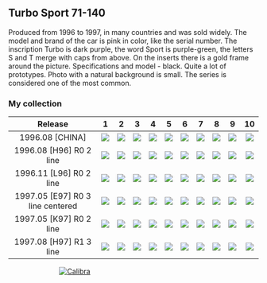 ## Turbo Sport 71-140

Produced from 1996 to 1997, in many countries and was sold widely. The model and brand of the car is pink in color, like
the serial number. The inscription Turbo is dark purple, the word Sport is purple-green, the letters S and T merge with
caps from above. On the inserts there is a gold frame around the picture. Specifications and model - black. Quite a lot
of prototypes. Photo with a natural background is small. The series is considered one of the most common.

### My collection

|             Release              |                                                                    1                                                                     |                                                                    2                                                                     |                                                                    3                                                                     |                                                             4                                                              |                                                                    5                                                                     |                                                             6                                                              |                                                                    7                                                                     |                                                                    8                                                                     |                                                                    9                                                                     |                                                                     10                                                                     |
|:--------------------------------:|:----------------------------------------------------------------------------------------------------------------------------------------:|:----------------------------------------------------------------------------------------------------------------------------------------:|:----------------------------------------------------------------------------------------------------------------------------------------:|:--------------------------------------------------------------------------------------------------------------------------:|:----------------------------------------------------------------------------------------------------------------------------------------:|:--------------------------------------------------------------------------------------------------------------------------:|:----------------------------------------------------------------------------------------------------------------------------------------:|:----------------------------------------------------------------------------------------------------------------------------------------:|:----------------------------------------------------------------------------------------------------------------------------------------:|:------------------------------------------------------------------------------------------------------------------------------------------:|
|         1996.08 [CHINA]          |                  [<img src='thumbnails/outer/1996_08{CHINA}[10]/1.5.png'>](thumbnails/outer/1996_08{CHINA}[10]/1.5.png)                  |                  [<img src='thumbnails/outer/1996_08{CHINA}[10]/2.5.png'>](thumbnails/outer/1996_08{CHINA}[10]/2.5.png)                  |                  [<img src='thumbnails/outer/1996_08{CHINA}[10]/3.5.png'>](thumbnails/outer/1996_08{CHINA}[10]/3.5.png)                  |           [<img src='thumbnails/outer/1996_08{CHINA}[10]/4.5.png'>](thumbnails/outer/1996_08{CHINA}[10]/4.5.png)           |                  [<img src='thumbnails/outer/1996_08{CHINA}[10]/5.5.png'>](thumbnails/outer/1996_08{CHINA}[10]/5.5.png)                  |           [<img src='thumbnails/outer/1996_08{CHINA}[10]/6.5.png'>](thumbnails/outer/1996_08{CHINA}[10]/6.5.png)           |                  [<img src='thumbnails/outer/1996_08{CHINA}[10]/7.5.png'>](thumbnails/outer/1996_08{CHINA}[10]/7.5.png)                  |                  [<img src='thumbnails/outer/1996_08{CHINA}[10]/8.5.png'>](thumbnails/outer/1996_08{CHINA}[10]/8.5.png)                  |                  [<img src='thumbnails/outer/1996_08{CHINA}[10]/9.5.png'>](thumbnails/outer/1996_08{CHINA}[10]/9.5.png)                  |                  [<img src='thumbnails/outer/1996_08{CHINA}[10]/10.4.png'>](thumbnails/outer/1996_08{CHINA}[10]/10.4.png)                  |
|     1996.08 [H96] R0 2 line      |          [<img src='thumbnails/outer/1996_08{H_96}[10]R0_2_line/1.5.png'>](thumbnails/outer/1996_08{H_96}[10]R0_2_line/1.5.png)          |          [<img src='thumbnails/outer/1996_08{H_96}[10]R0_2_line/2.5.png'>](thumbnails/outer/1996_08{H_96}[10]R0_2_line/2.5.png)          |          [<img src='thumbnails/outer/1996_08{H_96}[10]R0_2_line/3.5.png'>](thumbnails/outer/1996_08{H_96}[10]R0_2_line/3.5.png)          |   [<img src='thumbnails/outer/1996_08{H_96}[10]R0_2_line/4.5.png'>](thumbnails/outer/1996_08{H_96}[10]R0_2_line/4.5.png)   |          [<img src='thumbnails/outer/1996_08{H_96}[10]R0_2_line/5.5.png'>](thumbnails/outer/1996_08{H_96}[10]R0_2_line/5.5.png)          |   [<img src='thumbnails/outer/1996_08{H_96}[10]R0_2_line/6.5.png'>](thumbnails/outer/1996_08{H_96}[10]R0_2_line/6.5.png)   |          [<img src='thumbnails/outer/1996_08{H_96}[10]R0_2_line/7.5.png'>](thumbnails/outer/1996_08{H_96}[10]R0_2_line/7.5.png)          |          [<img src='thumbnails/outer/1996_08{H_96}[10]R0_2_line/8.5.png'>](thumbnails/outer/1996_08{H_96}[10]R0_2_line/8.5.png)          |          [<img src='thumbnails/outer/1996_08{H_96}[10]R0_2_line/9.5.png'>](thumbnails/outer/1996_08{H_96}[10]R0_2_line/9.5.png)          |          [<img src='thumbnails/outer/1996_08{H_96}[10]R0_2_line/10.5.png'>](thumbnails/outer/1996_08{H_96}[10]R0_2_line/10.5.png)          |
|     1996.11 [L96] R0 2 line      |          [<img src='thumbnails/outer/1996_11{L_96}[10]R0_2_line/1.5.png'>](thumbnails/outer/1996_11{L_96}[10]R0_2_line/1.5.png)          |          [<img src='thumbnails/outer/1996_11{L_96}[10]R0_2_line/2.5.png'>](thumbnails/outer/1996_11{L_96}[10]R0_2_line/2.5.png)          |          [<img src='thumbnails/outer/1996_11{L_96}[10]R0_2_line/3.5.png'>](thumbnails/outer/1996_11{L_96}[10]R0_2_line/3.5.png)          |   [<img src='thumbnails/outer/1996_11{L_96}[10]R0_2_line/4.5.png'>](thumbnails/outer/1996_11{L_96}[10]R0_2_line/4.5.png)   |          [<img src='thumbnails/outer/1996_11{L_96}[10]R0_2_line/5.5.png'>](thumbnails/outer/1996_11{L_96}[10]R0_2_line/5.5.png)          |   [<img src='thumbnails/outer/1996_11{L_96}[10]R0_2_line/6.5.png'>](thumbnails/outer/1996_11{L_96}[10]R0_2_line/6.5.png)   |          [<img src='thumbnails/outer/1996_11{L_96}[10]R0_2_line/7.5.png'>](thumbnails/outer/1996_11{L_96}[10]R0_2_line/7.5.png)          |          [<img src='thumbnails/outer/1996_11{L_96}[10]R0_2_line/8.5.png'>](thumbnails/outer/1996_11{L_96}[10]R0_2_line/8.5.png)          |          [<img src='thumbnails/outer/1996_11{L_96}[10]R0_2_line/9.5.png'>](thumbnails/outer/1996_11{L_96}[10]R0_2_line/9.5.png)          |          [<img src='thumbnails/outer/1996_11{L_96}[10]R0_2_line/10.5.png'>](thumbnails/outer/1996_11{L_96}[10]R0_2_line/10.5.png)          |
| 1997.05 [E97] R0 3 line centered | [<img src='thumbnails/outer/1997_05{E_97}[10]R0_3_line_centered/1.5.png'>](thumbnails/outer/1997_05{E_97}[10]R0_3_line_centered/1.5.png) | [<img src='thumbnails/outer/1997_05{E_97}[10]R0_3_line_centered/2.5.png'>](thumbnails/outer/1997_05{E_97}[10]R0_3_line_centered/2.5.png) | [<img src='thumbnails/outer/1997_05{E_97}[10]R0_3_line_centered/3.5.png'>](thumbnails/outer/1997_05{E_97}[10]R0_3_line_centered/3.5.png) | [<img src='/collection/gum_wrappers/kent/turbo//missed_outer.png'>](/collection/gum_wrappers/kent/turbo//missed_outer.png) | [<img src='thumbnails/outer/1997_05{E_97}[10]R0_3_line_centered/5.5.png'>](thumbnails/outer/1997_05{E_97}[10]R0_3_line_centered/5.5.png) | [<img src='/collection/gum_wrappers/kent/turbo//missed_outer.png'>](/collection/gum_wrappers/kent/turbo//missed_outer.png) | [<img src='thumbnails/outer/1997_05{E_97}[10]R0_3_line_centered/7.5.png'>](thumbnails/outer/1997_05{E_97}[10]R0_3_line_centered/7.5.png) | [<img src='thumbnails/outer/1997_05{E_97}[10]R0_3_line_centered/8.5.png'>](thumbnails/outer/1997_05{E_97}[10]R0_3_line_centered/8.5.png) | [<img src='thumbnails/outer/1997_05{E_97}[10]R0_3_line_centered/9.5.png'>](thumbnails/outer/1997_05{E_97}[10]R0_3_line_centered/9.5.png) | [<img src='thumbnails/outer/1997_05{E_97}[10]R0_3_line_centered/10.5.png'>](thumbnails/outer/1997_05{E_97}[10]R0_3_line_centered/10.5.png) |
|     1997.05 [K97] R0 2 line      |         [<img src='thumbnails/outer/1997_05{_K_97}[10]R0_2_line/1.5.png'>](thumbnails/outer/1997_05{_K_97}[10]R0_2_line/1.5.png)         |         [<img src='thumbnails/outer/1997_05{_K_97}[10]R0_2_line/2.5.png'>](thumbnails/outer/1997_05{_K_97}[10]R0_2_line/2.5.png)         |        [<img src='/collection/gum_wrappers/kent/turbo//missed_outer.png'>](/collection/gum_wrappers/kent/turbo//missed_outer.png)        |  [<img src='thumbnails/outer/1997_05{_K_97}[10]R0_2_line/4.5.png'>](thumbnails/outer/1997_05{_K_97}[10]R0_2_line/4.5.png)  |        [<img src='/collection/gum_wrappers/kent/turbo//missed_outer.png'>](/collection/gum_wrappers/kent/turbo//missed_outer.png)        |  [<img src='thumbnails/outer/1997_05{_K_97}[10]R0_2_line/6.5.png'>](thumbnails/outer/1997_05{_K_97}[10]R0_2_line/6.5.png)  |         [<img src='thumbnails/outer/1997_05{_K_97}[10]R0_2_line/7.5.png'>](thumbnails/outer/1997_05{_K_97}[10]R0_2_line/7.5.png)         |         [<img src='thumbnails/outer/1997_05{_K_97}[10]R0_2_line/8.5.png'>](thumbnails/outer/1997_05{_K_97}[10]R0_2_line/8.5.png)         |         [<img src='thumbnails/outer/1997_05{_K_97}[10]R0_2_line/9.5.png'>](thumbnails/outer/1997_05{_K_97}[10]R0_2_line/9.5.png)         |         [<img src='thumbnails/outer/1997_05{_K_97}[10]R0_2_line/10.5.png'>](thumbnails/outer/1997_05{_K_97}[10]R0_2_line/10.5.png)         |
|     1997.08 [H97] R1 3 line      |          [<img src='thumbnails/outer/1997_08{H_97}[10]R1_3_line/1.5.png'>](thumbnails/outer/1997_08{H_97}[10]R1_3_line/1.5.png)          |          [<img src='thumbnails/outer/1997_08{H_97}[10]R1_3_line/2.5.png'>](thumbnails/outer/1997_08{H_97}[10]R1_3_line/2.5.png)          |          [<img src='thumbnails/outer/1997_08{H_97}[10]R1_3_line/3.5.png'>](thumbnails/outer/1997_08{H_97}[10]R1_3_line/3.5.png)          |   [<img src='thumbnails/outer/1997_08{H_97}[10]R1_3_line/4.5.png'>](thumbnails/outer/1997_08{H_97}[10]R1_3_line/4.5.png)   |          [<img src='thumbnails/outer/1997_08{H_97}[10]R1_3_line/5.2.png'>](thumbnails/outer/1997_08{H_97}[10]R1_3_line/5.2.png)          |   [<img src='thumbnails/outer/1997_08{H_97}[10]R1_3_line/6.5.png'>](thumbnails/outer/1997_08{H_97}[10]R1_3_line/6.5.png)   |          [<img src='thumbnails/outer/1997_08{H_97}[10]R1_3_line/7.5.png'>](thumbnails/outer/1997_08{H_97}[10]R1_3_line/7.5.png)          |          [<img src='thumbnails/outer/1997_08{H_97}[10]R1_3_line/8.5.png'>](thumbnails/outer/1997_08{H_97}[10]R1_3_line/8.5.png)          |          [<img src='thumbnails/outer/1997_08{H_97}[10]R1_3_line/9.5.png'>](thumbnails/outer/1997_08{H_97}[10]R1_3_line/9.5.png)          |          [<img src='thumbnails/outer/1997_08{H_97}[10]R1_3_line/10.5.png'>](thumbnails/outer/1997_08{H_97}[10]R1_3_line/10.5.png)          |

<span style="display: inline-block;">
	<a href='thumbnails/inner/71.5.png' title=''><img src='thumbnails/inner/71.5.png' alt=''></a>
</span>
<span style="display: inline-block;">
	<a href='thumbnails/inner/72.5.png' title=''><img src='thumbnails/inner/72.5.png' alt=''></a>
</span>
<span style="display: inline-block;">
	<a href='thumbnails/inner/73.5.png' title=''><img src='thumbnails/inner/73.5.png' alt=''></a>
</span>
<span style="display: inline-block;">
	<a href='thumbnails/inner/74.4.png' title=''><img src='thumbnails/inner/74.4.png' alt=''></a>
</span>
<span style="display: inline-block;">
	<a href='thumbnails/inner/75.5.png' title=''><img src='thumbnails/inner/75.5.png' alt=''></a>
</span>
<span style="display: inline-block;">
	<a href='thumbnails/inner/76.5.png' title=''><img src='thumbnails/inner/76.5.png' alt=''></a>
</span>
<span style="display: inline-block;">
	<a href='thumbnails/inner/77.5.png' title=''><img src='thumbnails/inner/77.5.png' alt=''></a>
</span>
<span style="display: inline-block;">
	<a href='thumbnails/inner/78.5.png' title=''><img src='thumbnails/inner/78.5.png' alt=''></a>
</span>
<span style="display: inline-block;">
	<a href='thumbnails/inner/79.5.png' title=''><img src='thumbnails/inner/79.5.png' alt=''></a>
</span>
<span style="display: inline-block;">
	<a href='thumbnails/inner/80.5.png' title=''><img src='thumbnails/inner/80.5.png' alt=''></a>
</span>
<span style="display: inline-block;">
	<a href='thumbnails/inner/81.5.png' title=''><img src='thumbnails/inner/81.5.png' alt=''></a>
</span>
<span style="display: inline-block;">
	<a href='thumbnails/inner/82.5.png' title=''><img src='thumbnails/inner/82.5.png' alt=''></a>
</span>
<span style="display: inline-block;">
	<a href='thumbnails/inner/83.5.png' title=''><img src='thumbnails/inner/83.5.png' alt=''></a>
</span>
<span style="display: inline-block;">
	<a href='thumbnails/inner/84.4.png' title=''><img src='thumbnails/inner/84.4.png' alt=''></a>
</span>
<span style="display: inline-block;">
	<a href='thumbnails/inner/85.5.png' title=''><img src='thumbnails/inner/85.5.png' alt=''></a>
</span>
<span style="display: inline-block;">
	<a href='thumbnails/inner/86.5.png' title=''><img src='thumbnails/inner/86.5.png' alt=''></a>
</span>
<span style="display: inline-block;">
	<a href='thumbnails/inner/87.5.png' title=''><img src='thumbnails/inner/87.5.png' alt=''></a>
</span>
<span style="display: inline-block;">
	<a href='thumbnails/inner/88.5.png' title=''><img src='thumbnails/inner/88.5.png' alt=''></a>
</span>
<span style="display: inline-block;">
	<a href='thumbnails/inner/89.5.png' title=''><img src='thumbnails/inner/89.5.png' alt=''></a>
</span>
<span style="display: inline-block;">
	<a href='thumbnails/inner/90.5.png' title=''><img src='thumbnails/inner/90.5.png' alt=''></a>
</span>
<span style="display: inline-block;">
	<a href='thumbnails/inner/91.5.png' title=''><img src='thumbnails/inner/91.5.png' alt=''></a>
</span>
<span style="display: inline-block;">
	<a href='thumbnails/inner/92.4.png' title=''><img src='thumbnails/inner/92.4.png' alt=''></a>
</span>
<span style="display: inline-block;">
	<a href='thumbnails/inner/93.5.png' title=''><img src='thumbnails/inner/93.5.png' alt=''></a>
</span>
<span style="display: inline-block;">
	<a href='thumbnails/inner/94.5.png' title=''><img src='thumbnails/inner/94.5.png' alt=''></a>
</span>
<span style="display: inline-block;">
	<a href='thumbnails/inner/95.4.png' title=''><img src='thumbnails/inner/95.4.png' alt=''></a>
</span>
<span style="display: inline-block;">
	<a href='thumbnails/inner/96.5.png' title=''><img src='thumbnails/inner/96.5.png' alt=''></a>
	<a href='thumbnails/inner/96.calibra.4.png' title='Calibra'><img src='thumbnails/inner/96.calibra.4.png' alt='Calibra'></a>
</span>
<span style="display: inline-block;">
	<a href='thumbnails/inner/97.5.png' title=''><img src='thumbnails/inner/97.5.png' alt=''></a>
</span>
<span style="display: inline-block;">
	<a href='thumbnails/inner/98.5.png' title=''><img src='thumbnails/inner/98.5.png' alt=''></a>
</span>
<span style="display: inline-block;">
	<a href='thumbnails/inner/99.5.png' title=''><img src='thumbnails/inner/99.5.png' alt=''></a>
</span>
<span style="display: inline-block;">
	<a href='thumbnails/inner/100.4.png' title=''><img src='thumbnails/inner/100.4.png' alt=''></a>
</span>
<span style="display: inline-block;">
	<a href='thumbnails/inner/101.5.png' title=''><img src='thumbnails/inner/101.5.png' alt=''></a>
</span>
<span style="display: inline-block;">
	<a href='thumbnails/inner/102.5.png' title=''><img src='thumbnails/inner/102.5.png' alt=''></a>
</span>
<span style="display: inline-block;">
	<a href='thumbnails/inner/103.5.png' title=''><img src='thumbnails/inner/103.5.png' alt=''></a>
</span>
<span style="display: inline-block;">
	<a href='thumbnails/inner/104.4.png' title=''><img src='thumbnails/inner/104.4.png' alt=''></a>
</span>
<span style="display: inline-block;">
	<a href='thumbnails/inner/105.4.png' title=''><img src='thumbnails/inner/105.4.png' alt=''></a>
</span>
<span style="display: inline-block;">
	<a href='thumbnails/inner/106.5.png' title=''><img src='thumbnails/inner/106.5.png' alt=''></a>
</span>
<span style="display: inline-block;">
	<a href='thumbnails/inner/107.5.png' title=''><img src='thumbnails/inner/107.5.png' alt=''></a>
</span>
<span style="display: inline-block;">
	<a href='thumbnails/inner/108.5.png' title=''><img src='thumbnails/inner/108.5.png' alt=''></a>
</span>
<span style="display: inline-block;">
	<a href='thumbnails/inner/109.4.png' title=''><img src='thumbnails/inner/109.4.png' alt=''></a>
</span>
<span style="display: inline-block;">
	<a href='thumbnails/inner/110.4.png' title=''><img src='thumbnails/inner/110.4.png' alt=''></a>
</span>
<span style="display: inline-block;">
	<a href='thumbnails/inner/111.5.png' title=''><img src='thumbnails/inner/111.5.png' alt=''></a>
</span>
<span style="display: inline-block;">
	<a href='thumbnails/inner/112.5.png' title=''><img src='thumbnails/inner/112.5.png' alt=''></a>
</span>
<span style="display: inline-block;">
	<a href='thumbnails/inner/113.5.png' title=''><img src='thumbnails/inner/113.5.png' alt=''></a>
</span>
<span style="display: inline-block;">
	<a href='thumbnails/inner/114.5.png' title=''><img src='thumbnails/inner/114.5.png' alt=''></a>
</span>
<span style="display: inline-block;">
	<a href='thumbnails/inner/115.5.png' title=''><img src='thumbnails/inner/115.5.png' alt=''></a>
</span>
<span style="display: inline-block;">
	<a href='thumbnails/inner/116.5.png' title=''><img src='thumbnails/inner/116.5.png' alt=''></a>
</span>
<span style="display: inline-block;">
	<a href='thumbnails/inner/117.4.png' title=''><img src='thumbnails/inner/117.4.png' alt=''></a>
</span>
<span style="display: inline-block;">
	<a href='thumbnails/inner/118.5.png' title=''><img src='thumbnails/inner/118.5.png' alt=''></a>
</span>
<span style="display: inline-block;">
	<a href='thumbnails/inner/119.5.png' title=''><img src='thumbnails/inner/119.5.png' alt=''></a>
</span>
<span style="display: inline-block;">
	<a href='thumbnails/inner/120.5.png' title=''><img src='thumbnails/inner/120.5.png' alt=''></a>
</span>
<span style="display: inline-block;">
	<a href='thumbnails/inner/121.5.png' title=''><img src='thumbnails/inner/121.5.png' alt=''></a>
</span>
<span style="display: inline-block;">
	<a href='thumbnails/inner/122.5.png' title=''><img src='thumbnails/inner/122.5.png' alt=''></a>
</span>
<span style="display: inline-block;">
	<a href='thumbnails/inner/123.5.png' title=''><img src='thumbnails/inner/123.5.png' alt=''></a>
</span>
<span style="display: inline-block;">
	<a href='thumbnails/inner/124.5.png' title=''><img src='thumbnails/inner/124.5.png' alt=''></a>
</span>
<span style="display: inline-block;">
	<a href='thumbnails/inner/125.5.png' title=''><img src='thumbnails/inner/125.5.png' alt=''></a>
</span>
<span style="display: inline-block;">
	<a href='thumbnails/inner/126.5.png' title=''><img src='thumbnails/inner/126.5.png' alt=''></a>
</span>
<span style="display: inline-block;">
	<a href='thumbnails/inner/127.5.png' title=''><img src='thumbnails/inner/127.5.png' alt=''></a>
</span>
<span style="display: inline-block;">
	<a href='thumbnails/inner/128.5.png' title=''><img src='thumbnails/inner/128.5.png' alt=''></a>
</span>
<span style="display: inline-block;">
	<a href='thumbnails/inner/129.5.png' title=''><img src='thumbnails/inner/129.5.png' alt=''></a>
</span>
<span style="display: inline-block;">
	<a href='thumbnails/inner/130.4.png' title=''><img src='thumbnails/inner/130.4.png' alt=''></a>
</span>
<span style="display: inline-block;">
	<a href='thumbnails/inner/131.5.png' title=''><img src='thumbnails/inner/131.5.png' alt=''></a>
</span>
<span style="display: inline-block;">
	<a href='thumbnails/inner/132.5.png' title=''><img src='thumbnails/inner/132.5.png' alt=''></a>
</span>
<span style="display: inline-block;">
	<a href='thumbnails/inner/133.4.png' title=''><img src='thumbnails/inner/133.4.png' alt=''></a>
</span>
<span style="display: inline-block;">
	<a href='thumbnails/inner/134.4.png' title=''><img src='thumbnails/inner/134.4.png' alt=''></a>
</span>
<span style="display: inline-block;">
	<a href='thumbnails/inner/135.4.png' title=''><img src='thumbnails/inner/135.4.png' alt=''></a>
</span>
<span style="display: inline-block;">
	<a href='thumbnails/inner/136.5.png' title=''><img src='thumbnails/inner/136.5.png' alt=''></a>
</span>
<span style="display: inline-block;">
	<a href='thumbnails/inner/137.5.png' title=''><img src='thumbnails/inner/137.5.png' alt=''></a>
</span>
<span style="display: inline-block;">
	<a href='thumbnails/inner/138.5.png' title=''><img src='thumbnails/inner/138.5.png' alt=''></a>
</span>
<span style="display: inline-block;">
	<a href='thumbnails/inner/139.5.png' title=''><img src='thumbnails/inner/139.5.png' alt=''></a>
</span>
<span style="display: inline-block;">
	<a href='thumbnails/inner/140.5.png' title=''><img src='thumbnails/inner/140.5.png' alt=''></a>
</span>

